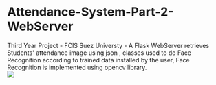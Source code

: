 # Attendance-System-Part-2-WebServer #
Third Year Project - FCIS Suez Universty -
A Flask WebServer retrieves Students' attendance image using json , classes used to do Face Recognition according to trained data installed by the user, 
Face Recognition is implemented using opencv library.   
<img src="1.png">
